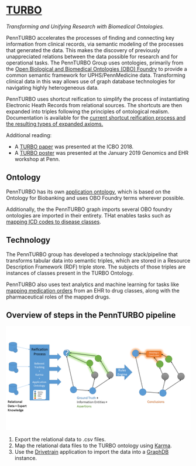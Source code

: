 # [TURBO](http://upibi.org/turbo/)

*Transforming and Unifying Research with Biomedical Ontologies.*

PennTURBO accelerates the processes of finding and connecting key information from clinical records, via semantic modeling of the processes that generated the data. This makes the discovery of previously unappreciated relations between the data possible for research and for operational tasks. The PennTURBO Group uses ontologies, primarily from the [Open Biological and Biomedical Ontologies (OBO) Foundry](http://http://www.obofoundry.org/) to provide a common semantic framework for UPHS/PennMedicine data. Transforming clinical data in this way allows use of graph database technologies for navigating highly heterogeneous data.

PennTURBO uses shortcut reification to simplify the process of instantiating Electronic Heath Records from relational sources. The shortcuts are then expanded into triples following the principles of ontological realism. Documentation is available for the [current shortcut reification process and the resulting types of expanded axioms.](turbo_axiomization.md)

Additional reading:

- A [TURBO paper](http://ceur-ws.org/Vol-2285/ICBO_2018_paper_12.pdf) was presented at the ICBO 2018.
- A [TURBO poster](https://github.com/PennTURBO/Turbo-Documentation/blob/master/IBI_CIC_TURBO_MAM_20190102.pdf) was presented at the January 2019 Genomics and EHR workshop at Penn.

## Ontology

PennTURBO has its own [application ontology](turbo-ontology.md), which is based on the Ontology for Biobanking and uses OBO Foundry terms wherever possible.

Additionally, the the PennTURBO graph imports several OBO foundry ontologies are imported in their entirety.  THat enables tasks such as [mapping ICD codes to disease classes](ICD_disease_associations.md).

## Technology

The PennTURBO group has developed a technology stack/pipeline that transforms tabular data into semantic triples, which are stored in a Resource Description Framework (RDF) triple store.  The subjects of those triples are instances of classes present in the TURBO Ontology.

PennTURBO also uses text analytics and machine learning for tasks like [mapping medication orders](medication_text_to_terms_to_roles.md) from an EHR to drug classes, along with the pharmaceutical roles of the mapped drugs.

## Overview of steps in the PennTURBO pipeline

![TURBO overview image](overview.png)

1. Export the relational data to .csv files.
1. Map the relational data files to the TURBO ontology using [Karma](karma.md).
1. Use the [Drivetrain](drivetrain.md) application to import the data into a [GraphDB](http://graphdb.ontotext.com) instance.

